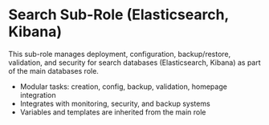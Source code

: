 # Search Sub-Role (Elasticsearch, Kibana)

This sub-role manages deployment, configuration, backup/restore, validation, and security for search databases (Elasticsearch, Kibana) as part of the main databases role.

- Modular tasks: creation, config, backup, validation, homepage integration
- Integrates with monitoring, security, and backup systems
- Variables and templates are inherited from the main role 